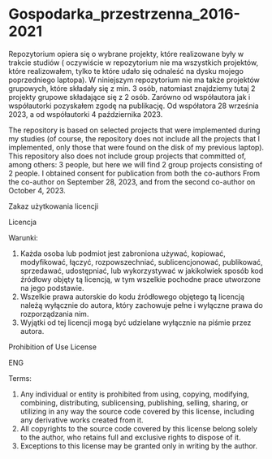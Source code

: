 # Gospodarka_przestrzenna_2016-2021

Repozytorium opiera się o wybrane projekty, które realizowane były w trakcie studiów ( oczywiście w repozytorium nie ma wszystkich projektów, które realizowałem, tylko te które udało się odnaleść na dysku mojego poprzedniego laptopa).
W niniejszym repozytorium nie ma także projektów grupowych, które składały się z min. 3 osób, natomiast znajdziemy tutaj 2 projekty grupowe składające się z 2 osób. Zarówno od współautora jak i współautorki pozyskałem zgodę na publikację. 
Od współatora 28 września 2023, a od współautorki 4 października 2023.


The repository is based on selected projects that were implemented during my studies (of course, the repository does not include all the projects that I implemented, only those that were found on the disk of my previous laptop).
This repository also does not include group projects that committed of, among others: 3 people, but here we will find 2 group projects consisting of 2 people. I obtained consent for publication from both the co-authors
From the co-author on September 28, 2023, and from the second co-author on October 4, 2023.

Zakaz użytkowania licencji

Licencja

Warunki:
1. Każda osoba lub podmiot jest zabroniona używać, kopiować, modyfikować, łączyć, rozpowszechniać, sublicencjonować, publikować, sprzedawać, udostępniać, lub wykorzystywać w jakikolwiek sposób kod źródłowy objęty tą licencją, w tym wszelkie pochodne prace utworzone na jego podstawie.
2. Wszelkie prawa autorskie do kodu źródłowego objętego tą licencją należą wyłącznie do autora, który zachowuje pełne i wyłączne prawa do rozporządzania nim.
3. Wyjątki od tej licencji mogą być udzielane wyłącznie na piśmie przez autora.

Prohibition of Use License

ENG

Terms:
1. Any individual or entity is prohibited from using, copying, modifying, combining, distributing, sublicensing, publishing, selling, sharing, or utilizing in any way the source code covered by this license, including any derivative works created from it.
2. All copyrights to the source code covered by this license belong solely to the author, who retains full and exclusive rights to dispose of it.
3. Exceptions to this license may be granted only in writing by the author.
